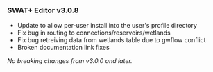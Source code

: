 ### SWAT+ Editor v3.0.8 ###

* Update to allow per-user install into the user's profile directory
* Fix bug in routing to connections/reservoirs/wetlands
* Fix bug retreiving data from wetlands table due to gwflow conflict
* Broken documentation link fixes

_No breaking changes from v3.0.0 and later._